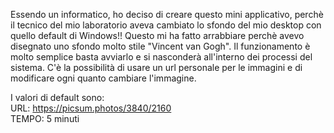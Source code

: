 Essendo un informatico, ho deciso di creare questo mini applicativo, perchè il tecnico del mio laboratorio aveva cambiato lo sfondo del mio desktop con quello default di Windows!! Questo mi ha fatto arrabbiare perchè avevo disegnato uno sfondo molto stile "Vincent van Gogh". Il funzionamento è molto semplice basta avviarlo e si nasconderà all'interno dei processi del sistema. C'è la possibilità di usare un url personale per le immagini e di modificare ogni quanto cambiare l'immagine.

I valori di default sono:
<br>
URL: https://picsum.photos/3840/2160
<br>
TEMPO: 5 minuti
